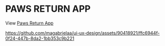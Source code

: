 # PAWS RETURN APP

View [Paws Return App](https://www.figma.com/proto/13BSVAUa5z9lpgrZkHnlAL/Project-v2?page-id=0%3A1&node-id=1-23&viewport=-2569%2C-548%2C0.69&scaling=scale-down&starting-point-node-id=1%3A23)




https://github.com/magabrielaa/ui-ux-design/assets/90418921/ffc6944f-0f24-447b-8da2-1bb353c9b221

